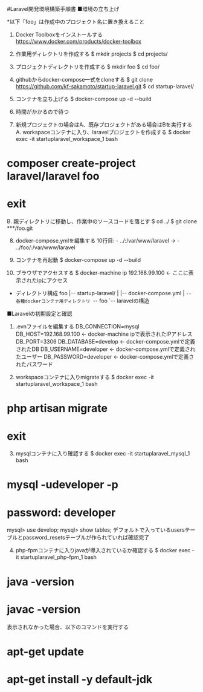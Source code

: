 #Laravel開発環境構築手順書
■環境の立ち上げ

*以下「foo」は作成中のプロジェクト名に置き換えること

1. Docker Toolboxをインストールする
https://www.docker.com/products/docker-toolbox

2. 作業用ディレクトリを作成する
$ mkdir projects
$ cd projects/

3. プロジェクトディレクトリを作成する
$ mkdir foo
$ cd foo/

4. githubからdocker-compose一式をcloneする
$ git clone https://github.com/kf-sakamoto/startup-laravel.git
$ cd startup-laravel/

5. コンテナを立ち上げる
$ docker-compose up -d --build

6. 時間がかかるので待つ

7. 新規プロジェクトの場合はA、既存プロジェクトがある場合はBを実行する
A. workspaceコンテナに入り、laravelプロジェクトを作成する
$ docker exec -it startuplaravel_workspace_1 bash
# composer create-project laravel/laravel foo
# exit
B. 親ディレクトリに移動し、作業中のソースコードを落とす
$ cd ../
$ git clone ***/foo.git

8. docker-compose.ymlを編集する
10行目: - ../:/var/www/laravel -> - ../foo/:/var/www/laravel

9. コンテナを再起動
$ docker-compose up -d --build

10. ブラウザでアクセスする
$ docker-machine ip
192.168.99.100 <- ここに表示されたipにアクセス
* ディレクトリ構成
foo
|-- startup-laravel/
|   |-- docker-compose.yml
|   `-- 各種dockerコンテナ用ディレクトリ
`-- foo
    `-- laravelの構造

■Laravelの初期設定と確認

1. .evnファイルを編集する
DB_CONNECTION=mysql
DB_HOST=192.168.99.100 <- docker-machine ipで表示されたIPアドレス
DB_PORT=3306
DB_DATABASE=develop <- docker-compose.ymlで定義されたDB
DB_USERNAME=developer <- docker-compose.ymlで定義されたユーザー
DB_PASSWORD=developer <- docker-compose.ymlで定義されたパスワード

2. workspaceコンテナに入りmigrateする
$ docker exec -it startuplaravel_workspace_1 bash
# php artisan migrate
# exit

3. mysqlコンテナに入り確認する
$ docker exec -it startuplaravel_mysql_1 bash
# mysql -udeveloper -p
# password: developer
mysql> use develop;
mysql> show tables;
デフォルトで入っているusersテーブルとpassword_resetsテーブルが作られていれば確認完了

4. php-fpmコンテナに入りjavaが導入されているか確認する
 $ docker exec -it startuplaravel_php-fpm_1 bash
 # java -version
 # javac -version
表示されなかった場合、以下のコマンドを実行する
 # apt-get update
 # apt-get install -y default-jdk
